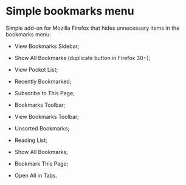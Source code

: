 # Simple bookmarks menu

Simple add-on for Mozilla Firefox that hides unnecessary items in the bookmarks menu:

* View Bookmarks Sidebar;

* Show All Bookmarks (duplicate button in Firefox 30+);

* View Pocket List;

* Recently Bookmarked;

* Subscribe to This Page;

* Bookmarks Toolbar;

* View Bookmarks Toolbar;

* Unsorted Bookmarks;

* Reading List;

* Show All Bookmarks;

* Bookmark This Page;

* Open All in Tabs.
